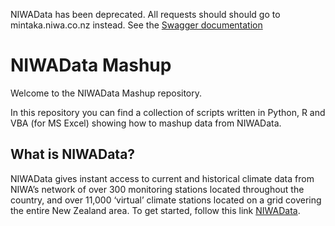 NIWAData has been deprecated. All requests should should go to mintaka.niwa.co.nz instead. See the [Swagger documentation](https://mintaka.niwa.co.nz/rest/api/swagger.json)


# NIWAData Mashup

Welcome to the NIWAData Mashup repository.

In this repository you can find a collection of scripts written in Python, R and VBA (for MS Excel) showing how to mashup
data from NIWAData.

## What is NIWAData?

NIWAData gives instant access to current and historical climate data from NIWA’s network of over 300 monitoring stations located throughout the country, and over 11,000 ‘virtual’ climate stations located on a grid covering the entire New Zealand area.
To get started, follow this link [NIWAData](https://data.niwa.co.nz).
